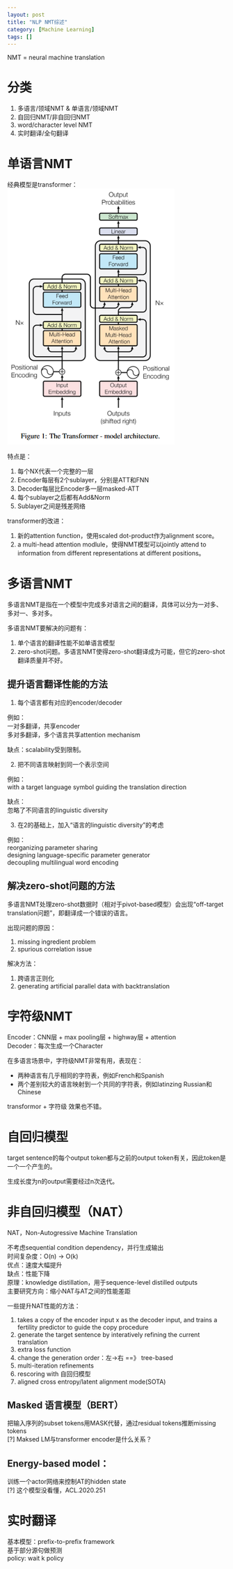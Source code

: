 ```yaml
---
layout: post
title: "NLP NMT综述"
category: [Machine Learning]
tags: []
---
```


NMT = neural machine translation  

# 分类

1. 多语言/领域NMT  &   单语言/领域NMT  
2. 自回归NMT/非自回归NMT  
3. word/character level NMT  
4. 实时翻译/全句翻译  

# 单语言NMT

经典模型是transformer：  
![](/images/2020/12.png)  

特点是：  
1. 每个NX代表一个完整的一层  
2. Encoder每层有2个sublayer，分别是ATT和FNN  
3. Decoder每层比Encoder多一层masked-ATT  
4. 每个sublayer之后都有Add&Norm  
5. Sublayer之间是残差网络  

transformer的改进：  
1. 新的attention function，使用scaled dot-product作为alignment score。  
2. a multi-head attention modlule，使得NMT模型可以jointly attend to information from different representations at different positions。  

# 多语言NMT

多语言NMT是指在一个模型中完成多对语言之间的翻译，具体可以分为一对多、多对一、多对多。  

多语言NMT要解决的问题有：  
1. 单个语言的翻译性能不如单语言模型  
2. zero-shot问题。多语言NMT使得zero-shot翻译成为可能，但它的zero-shot翻译质量并不好。  

## 提升语言翻译性能的方法

1. 每个语言都有对应的encoder/decoder  

例如：  
一对多翻译，共享encoder  
多对多翻译，多个语言共享attention mechanism  

缺点：scalability受到限制。  

2. 把不同语言映射到同一个表示空间  

例如：  
with a target language symbol guiding the translation direction

缺点：  
忽略了不同语言的linguistic diversity  

3. 在2的基础上，加入“语言的linguistic diversity”的考虑

例如：  
reorganizing parameter sharing  
designing language-specific parameter generator  
decoupling multilingual word encoding  

## 解决zero-shot问题的方法

多语言NMT处理zero-shot数据时（相对于pivot-based模型）会出现“off-target translation问题”，即翻译成一个错误的语言。  

出现问题的原因：  
1. missing ingredient problem  
2. spurious correlation issue  

解决方法：  
1. 跨语言正则化  
2. generating artificial parallel data with backtranslation  

# 字符级NMT

Encoder：CNN层 + max pooling层 + highway层 + attention  
Decoder：每次生成一个Character  

在多语言场景中，字符级NMT非常有用，表现在：  
- 两种语言有几乎相同的字符表，例如French和Spanish  
- 两个差别较大的语言映射到一个共同的字符表，例如latinzing Russian和Chinese  

transformor + 字符级 效果也不错。  

# 自回归模型

target sentence的每个output token都与之前的output token有关，因此token是一个一个产生的。  

生成长度为n的output需要经过n次迭代。  

# 非自回归模型（NAT）

NAT，Non-Autogressive Machine Translation  

不考虑sequential condition dependency，并行生成输出  
时间复杂度：O(n) -> O(k)  
优点：速度大幅提升    
缺点：性能下降  
原理：knowledge distillation，用于sequence-level distilled outputs  
主要研究方向：缩小NAT与AT之间的性能差距  

一些提升NAT性能的方法：  
1. takes a copy of the encoder input x as the decoder input, and trains a fertility predictor to guide the copy procedure  
2. generate the target sentence by interatively refining the current translation  
3. extra loss function  
4. change the generation order：左->右 ==》 tree-based  
5. multi-iteration refinements  
6. rescoring with 自回归模型  
7. aligned cross entropy/latent alignment mode(SOTA)

## Masked 语言模型（BERT）  

把输入序列的subset tokens用MASK代替，通过residual tokens推断missing tokens  
[?] Maksed LM与transformer encoder是什么关系？

## Energy-based model：  

训练一个actor网络来控制AT的hidden state  
[?] 这个模型没看懂，ACL.2020.251  

# 实时翻译

基本模型：prefix-to-prefix framework  
基于部分源句做预测  
policy: wait k policy  

<!-- more -->